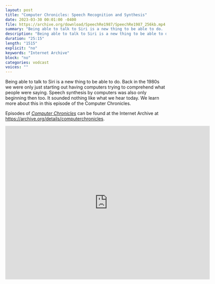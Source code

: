 ```yaml
---
layout: post
title: "Computer Chronicles: Speech Recognition and Synthesis"
date: 2023-03-30 00:01:00 -0400
file: https://archive.org/download/SpeechRe1987/SpeechRe1987_256kb.mp4
summary: "Being able to talk to Siri is a new thing to be able to do.  Back in the 1980s we were only just starting out having computers trying to comprehend what people were saying.  Speech synthesis by computers was also only beginning then too.  It sounded nothing like what we hear today.  We learn more about this in this episode of the Computer Chronicles."
description: "Being able to talk to Siri is a new thing to be able to do.  Back in the 1980s we were only just starting out having computers trying to comprehend what people were saying.  Speech synthesis by computers was also only beginning then too.  It sounded nothing like what we hear today.  We learn more about this in this episode of the Computer Chronicles."
duration: "25:15"
length: "1515"
explicit: "no" 
keywords: "Internet Archive"
block: "no" 
categories: vodcast
voices: ""
---
```


Being able to talk to Siri is a new thing to be able to do.  Back in the 1980s we were only just starting out having computers trying to comprehend what people were saying.  Speech synthesis by computers was also only beginning then too.  It sounded nothing like what we hear today.  We learn more about this in this episode of the Computer Chronicles.

Episodes of [*Computer Chronicles*](https://archive.org/search?query=collection%3A%28computerchronicles%29+AND+mediatype%3A%28movies%29+NOT+%28Subject%3A%28arabic%29+OR+Subject%3A%28spanish%29+OR+Subject%3A%28french%29+OR+title%3A%28Random+Access%29+OR+title%3A%28Buyers+Guide%29+OR+title%3A%28Buying+Guide%29+OR+title%3A%28French%29+OR+title%3A%28Arabic%29+OR+title%3A%28Spanish%29+OR+title%3A%28Kildall%29+OR+title%3A%28EXPO%29+OR+title%3A%28ETRE%29+OR+title%3A%28COMDEX%29+OR+title%3A%28Exhibition%29+OR+title%3A%28CES%29+OR+title%3A%28Awards%29%29&sort=date) can be found at the Internet Archive at <https://archive.org/details/computerchronicles>.

<iframe src="https://archive.org/embed/SpeechRe1987" width="640" height="480" frameborder="0" webkitallowfullscreen="true" mozallowfullscreen="true" allowfullscreen></iframe>
